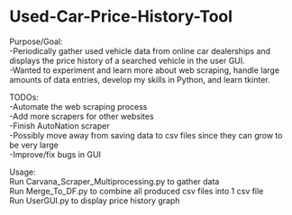 # Used-Car-Price-History-Tool
Purpose/Goal:  
-Periodically gather used vehicle data from online car dealerships and displays the price history of a searched vehicle in the user GUI.  
-Wanted to experiment and learn more about web scraping, handle large amounts of data entries, develop my skills in Python, and learn tkinter.  
  
TODOs:  
-Automate the web scraping process  
-Add more scrapers for other websites  
-Finish AutoNation scraper  
-Possibly move away from saving data to csv files since they can grow to be very large  
-Improve/fix bugs in GUI  
  
Usage:  
Run Carvana_Scraper_Multiprocessing.py to gather data  
Run Merge_To_DF.py to combine all produced csv files into 1 csv file  
Run UserGUI.py to display price history graph  

